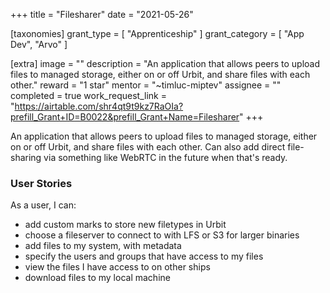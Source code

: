 +++
title = "Filesharer"
date = "2021-05-26"

[taxonomies]
grant_type = [ "Apprenticeship" ]
grant_category = [ "App Dev", "Arvo" ]

[extra]
image = ""
description = "An application that allows peers to upload files to managed storage, either on or off Urbit, and share files with each other."
reward = "1 star"
mentor = "~timluc-miptev"
assignee = ""
completed = true
work_request_link = "https://airtable.com/shr4qt9t9kz7RaOIa?prefill_Grant+ID=B0022&prefill_Grant+Name=Filesharer"
+++

An application that allows peers to upload files to managed storage, either on or off Urbit, and share files with each other. Can also add direct file-sharing via something like WebRTC in the future when that's ready.

### User Stories

As a user, I can:

- add custom marks to store new filetypes in Urbit
- choose a fileserver to connect to with LFS or S3 for larger binaries
- add files to my system, with metadata
- specify the users and groups that have access to my files
- view the files I have access to on other ships
- download files to my local machine
